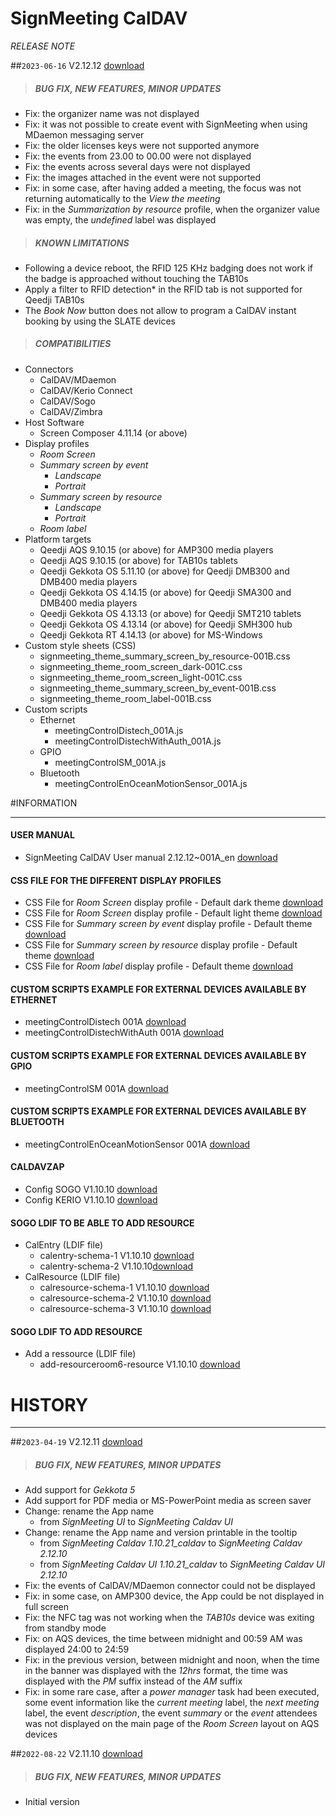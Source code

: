 # SignMeeting CalDAV
*RELEASE NOTE*

##`2023-06-16` V2.12.12 [download](https://github.com/innes-labs/archives/blob/main/downloads/app-signmeeting-caldav/signmeeting_caldav-screen_composer-addin-2.12.12.appi)
>##### **BUG FIX, NEW FEATURES, MINOR UPDATES**
- Fix: the organizer name was not displayed
- Fix: it was not possible to create event with SignMeeting when using MDaemon messaging server
- Fix: the older licenses keys were not supported anymore
- Fix: the events from 23.00 to 00.00 were not displayed
- Fix: the events across several days were not displayed
- Fix: the images attached in the event were not supported
- Fix: in some case, after having added a meeting, the focus was not returning automatically to the *View the meeting*
- Fix: in the *Summarization by resource* profile, when the organizer value was empty, the *undefined* label was displayed
>##### **KNOWN LIMITATIONS**
- Following a device reboot, the RFID 125 KHz badging does not work if the badge is approached without touching the TAB10s
- Apply a filter to RFID detection* in the RFID tab is not supported for Qeedji TAB10s
- The *Book Now* button does not allow to program a CalDAV instant booking by using the SLATE devices
>##### **COMPATIBILITIES**
- Connectors
    - CalDAV/MDaemon
    - CalDAV/Kerio Connect
    - CalDAV/Sogo
    - CalDAV/Zimbra
- Host Software
    - Screen Composer 4.11.14 (or above)
- Display profiles
    - *Room Screen*
    - *Summary screen by event*
        - *Landscape*
        - *Portrait*
    - *Summary screen by resource*
        - *Landscape*
        - *Portrait*
    - *Room label*
- Platform targets
    - Qeedji AQS 9.10.15 (or above) for AMP300 media players
    - Qeedji AQS 9.10.15 (or above) for TAB10s tablets
    - Qeedji Gekkota OS 5.11.10 (or above) for Qeedji DMB300 and DMB400 media players
    - Qeedji Gekkota OS 4.14.15 (or above) for Qeedji SMA300 and DMB400 media players
    - Qeedji Gekkota OS 4.13.13 (or above) for Qeedji SMT210 tablets
    - Qeedji Gekkota OS 4.13.14 (or above) for Qeedji SMH300 hub
    - Qeedji Gekkota RT 4.14.13 (or above) for MS-Windows
- Custom style sheets (CSS)
    - signmeeting_theme_summary_screen_by_resource-001B.css
    - signmeeting_theme_room_screen_dark-001C.css
    - signmeeting_theme_room_screen_light-001C.css
    - signmeeting_theme_summary_screen_by_event-001B.css
    - signmeeting_theme_room_label-001B.css
- Custom scripts
    - Ethernet
        - meetingControlDistech_001A.js
        - meetingControlDistechWithAuth_001A.js
    - GPIO
        - meetingControlSM_001A.js
    - Bluetooth
        - meetingControlEnOceanMotionSensor_001A.js

#INFORMATION
***********************************************************************
#### **USER MANUAL**
- SignMeeting CalDAV User manual 2.12.12~001A_en [download](https://github.com/innes-labs/archives/blob/main/downloads/app-signmeeting-caldav/screen-composer-signmeeting-caldav-usermanual-2.12.12~001A_en.pdf)
#### **CSS FILE FOR THE DIFFERENT DISPLAY PROFILES**
- CSS File for *Room Screen* display profile - Default dark theme [download](https://github.com/innes-labs/archives/blob/main/downloads/application-notes-signmeeting/room_screen/signmeeting_theme_room_screen_dark-001C.css)
- CSS File for *Room Screen* display profile - Default light theme [download](https://github.com/innes-labs/archives/blob/main/downloads/application-notes-signmeeting/room_screen/signmeeting_theme_room_screen_light-001C.css)
- CSS File for *Summary screen by event* display profile - Default theme [download](https://github.com/innes-labs/archives/blob/main/downloads/application-notes-signmeeting/summary_screen_by_event/signmeeting_theme_summary_screen_by_event-001B.css)
- CSS File for *Summary screen by resource* display profile - Default theme [download](https://github.com/innes-labs/archives/blob/main/downloads/application-notes-signmeeting/summary_screen_by_resource/signmeeting_theme_summary_screen_by_resource-001B.css)
- CSS File for *Room label* display profile - Default theme [download](https://github.com/innes-labs/archives/blob/main/downloads/application-notes-signmeeting/room_label/signmeeting_theme_room_label-001B.css)
#### **CUSTOM SCRIPTS EXAMPLE FOR EXTERNAL DEVICES AVAILABLE BY ETHERNET**
- meetingControlDistech 001A [download](https://github.com/innes-labs/archives/blob/main/downloads/application-notes-signmeeting/custom-js/meetingControlDistech_001A.js)
- meetingControlDistechWithAuth 001A [download](https://github.com/innes-labs/archives/blob/main/downloads/application-notes-signmeeting/custom-js/meetingControlDistechWithAuth_001A.js)
#### **CUSTOM SCRIPTS EXAMPLE FOR EXTERNAL DEVICES AVAILABLE BY GPIO**
- meetingControlSM 001A [download](https://github.com/innes-labs/archives/blob/main/downloads/application-notes-signmeeting/custom-js/meetingControlSM_001A.js)
#### **CUSTOM SCRIPTS EXAMPLE FOR EXTERNAL DEVICES AVAILABLE BY BLUETOOTH**
- meetingControlEnOceanMotionSensor 001A [download](https://github.com/innes-labs/archives/blob/main/downloads/application-notes-signmeeting/custom-js/meetingControlEnOceanMotionSensor_001A.js)
#### **CALDAVZAP**
- Config SOGO V1.10.10 [download](https://github.com/innes-labs/archives/blob/main/downloads/app-signmeeting-caldav/Caldavzap_config/config_SOGO-V1.10.10.js)
- Config KERIO V1.10.10 [download](https://github.com/innes-labs/archives/blob/main/downloads/app-signmeeting-caldav/Caldavzap_config/config_KERIO-V1.10.10.js)
#### **SOGO LDIF TO BE ABLE TO ADD RESOURCE**
- CalEntry (LDIF file)
    - calentry-schema-1 V1.10.10 [download](https://github.com/innes-labs/archives/blob/main/downloads/app-signmeeting-caldav/calentry-schema-1-V1.10.10.ldif)
    - calentry-schema-2 V1.10.10[download](https://github.com/innes-labs/archives/blob/main/downloads/app-signmeeting-caldav/calentry-schema-2-V1.10.10.ldif)
- CalResource (LDIF file)
    - calresource-schema-1 V1.10.10 [download](https://github.com/innes-labs/archives/blob/main/downloads/app-signmeeting-caldav/calresource-schema-1-V1.10.10.ldif)
    - calresource-schema-2 V1.10.10 [download](https://github.com/innes-labs/archives/blob/main/downloads/app-signmeeting-caldav/calresource-schema-2-V1.10.10.ldif)
    - calresource-schema-3 V1.10.10 [download](https://github.com/innes-labs/archives/blob/main/downloads/app-signmeeting-caldav/calresource-schema-3-V1.10.10.ldif)
#### **SOGO LDIF TO ADD RESOURCE**
- Add a ressource (LDIF file)
    - add-resourceroom6-resource V1.10.10 [download](https://github.com/innes-labs/archives/blob/main/downloads/app-signmeeting-caldav/add-resourceroom6-V1.10.10.ldif)

# HISTORY
***********************************************************************

##`2023-04-19` V2.12.11 [download](https://github.com/innes-labs/archives/blob/main/downloads/app-signmeeting-caldav/signmeeting_caldav-screen_composer-addin-2.12.11.appi)
>##### **BUG FIX, NEW FEATURES, MINOR UPDATES**
- Add support for *Gekkota 5*
- Add support for PDF media or MS-PowerPoint media as screen saver
- Change: rename the App name
	- from *SignMeeting UI* to *SignMeeting Caldav UI*
- Change: rename the App name and version printable in the tooltip
	- from *SignMeeting Caldav 1.10.21_caldav* to *SignMeeting Caldav 2.12.10*
	- from *SignMeeting Caldav UI 1.10.21_caldav* to *SignMeeting Caldav UI 2.12.10*
- Fix: the events of CalDAV/MDaemon connector could not be displayed
- Fix: in some case, on AMP300 device, the App could be not displayed in full screen
- Fix: the NFC tag was not working when the *TAB10s* device was exiting from standby mode
- Fix: on AQS devices, the time between midnight and 00:59 AM was displayed 24:00 to 24:59
- Fix: in the previous version, between midnight and noon, when the time in the banner was displayed with the *12hrs* format, the time was displayed with the *PM* suffix instead of the *AM* suffix
- Fix: in some rare case, after a *power manager* task had been executed, some event information like the *current meeting* label, the *next meeting* label, the event *description*, the event *summary* or the *event* attendees was not displayed on the main page of the *Room Screen* layout on AQS devices

##`2022-08-22` V2.11.10 [download](https://github.com/innes-labs/archives/blob/main/downloads/app-signmeeting-caldav/signmeeting_caldav-screen_composer-addin-2.11.10.appi)
>##### **BUG FIX, NEW FEATURES, MINOR UPDATES**
- Initial version
